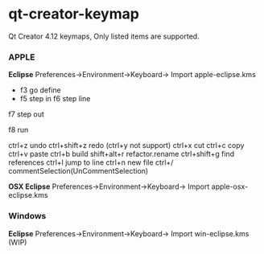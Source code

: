 # qt-creator-keymap

Qt Creator 4.12 keymaps, Only listed items are supported.

### APPLE 
**Eclipse** Preferences->Environment->Keyboard-> Import apple-eclipse.kms

- f3 go define
- f5 step in 
f6 step line

f7 step out

f8 run

ctrl+z undo
ctrl+shift+z redo (ctrl+y not support)
ctrl+x cut
ctrl+c copy
ctrl+v paste
ctrl+b build
shift+alt+r refactor.rename
ctrl+shift+g find references
ctrl+l jump to line
ctrl+n new file 
ctrl+/ commentSelection(UnCommentSelection)

**OSX Eclipse** Preferences->Environment->Keyboard-> Import apple-osx-eclipse.kms

### Windows 
**Eclipse** Preferences->Environment->Keyboard-> Import win-eclipse.kms (WIP)
